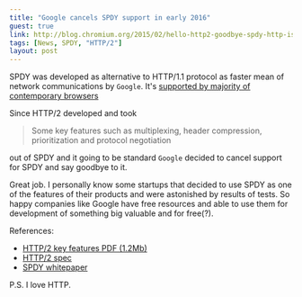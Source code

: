 ```yaml
---
title: "Google cancels SPDY support in early 2016"
guest: true
link: http://blog.chromium.org/2015/02/hello-http2-goodbye-spdy-http-is_9.html
tags: [News, SPDY, "HTTP/2"]
layout: post
---
```

SPDY was developed as alternative to HTTP/1.1 protocol as faster mean of network communications by `Google`. It's [supported by majority of contemporary browsers](http://caniuse.com/#feat=spdy) 

Since HTTP/2 developed and took
> Some key features such as multiplexing, header compression, prioritization and protocol negotiation 

out of SPDY and it going to be standard `Google` decided to cancel support for SPDY and say goodbye to it.

Great job. I personally know some startups that decided to use SPDY as one of the features of their products and were astonished by results of tests.
So happy companies like Google have free resources and able to use them for development of something big valuable and for free(?).

References:

* [HTTP/2 key features PDF (1.2Mb)](http://daniel.haxx.se/http2/http2-v1.8.pdf)
* [HTTP/2 spec](http://http2.github.io/http2-spec/index.html)
* [SPDY whitepaper](http://dev.chromium.org/spdy/spdy-whitepaper)


P.S. I love HTTP.

